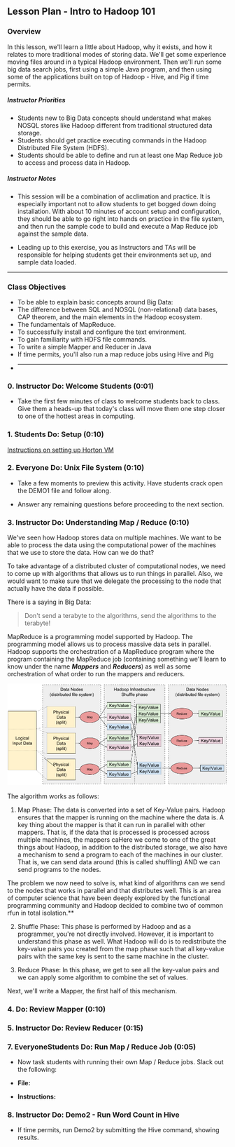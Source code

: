 ## Lesson Plan - Intro to Hadoop 101

### Overview
In this lesson, we'll learn a little about Hadoop, why it exists, and how it relates to more traditional modes of storing data. We'll get some experience moving files around in a typical Hadoop environment. Then we'll run some big data search jobs, first using a simple Java program, and then using some of the applications built on top of Hadoop - Hive, and Pig if time permits.

##### Instructor Priorities

* Students new to Big Data concepts should understand what makes NOSQL stores like Hadoop different from traditional structured data storage.
* Students should get practice executing commands in the  Hadoop Distributed File System (HDFS).
* Students should be able to define and run at least one Map Reduce job to access and process data in Hadoop.

##### Instructor Notes

* This session will be a combination of acclimation and practice. It is especially important not to allow students to get bogged down doing installation. With about 10 minutes of account setup and configuration, they should be able to go right into hands on practice in the file system, and then run the sample code to build and execute a Map Reduce job against the sample data.

* Leading up to this exercise, you as Instructors and TAs will be responsible for helping students get their environments set up, and sample data loaded.
- - -

### Class Objectives

* To be able to explain basic concepts around Big Data:
* The difference between SQL and NOSQL (non-relational) data bases, CAP theorem, and the main elements in the Hadoop ecosystem.
* The fundamentals of MapReduce.
* To successfully install and configure the text environment.
* To gain familiarity with HDFS file commands.
* To write a simple Mapper and Reducer in Java
* If time permits, you'll also run a map reduce jobs using Hive and Pig
* - - -

### 0. Instructor Do: Welcome Students (0:01)

* Take the first few minutes of class to welcome students back to class. Give them a heads-up that today's class will move them one step closer to one of the hottest areas in computing.

### 1. Students Do: Setup   (0:10)

[Instructions on setting up Horton VM](/Activities/Setup/SetupHortonVM.md)

### 2. Everyone Do: Unix File System (0:10)

* Take a few moments to preview this activity.  Have students crack open the DEMO1 file and follow along.
  
* Answer any remaining questions before proceeding to the next section.

### 3. Instructor  Do: Understanding Map / Reduce   (0:10)

We've seen how Hadoop stores data on multiple machines. We want to be able to process the data using the computational power of the machines that we use to store the data. How can we do that?

To take advantage of a distributed cluster of computational nodes, we need to come up with algorithms that allows us to run things in parallel. Also, we would want to make sure that we delegate the processing to the node that actually have the data if possible.

There is a saying in Big Data:

> Don't send a terabyte to the algorithms, send the algorithms to the terabyte!

MapReduce is a programming model supported by Hadoop. The programming model allows us to process massive data sets in parallel. Hadoop supports the orchestration of a MapReduce program where the program containing the MapReduce job (containing something we'll learn to know under the name _**Mappers**_ and **_Reducers_**) as well as some orchestration of what order to run the mappers and reducers.

![Map Reduce](/Images/Map_Reduce.png)

The algorithm works as follows:

1.  Map Phase: The data is converted into a set of Key-Value pairs. Hadoop ensures that the mapper is running on the machine where the data is. A key thing about the mapper is that it can run in parallel with other mappers. That is, if the data that is processed is processed across multiple machines, the mappers caHere we come to one of the great things about Hadoop, in addition to the distributed storage, we also have a mechanism to send a program to each of the machines in our cluster. That is, we can send data around (this is called shuffling) AND we can send programs to the nodes.

The problem we now need to solve is, what kind of algorithms can we send to the nodes that works in parallel and that distributes well. This is an area of computer science that have been deeply explored by the functional programming community and Hadoop decided to combine two of common rfun in total isolation.**

2.  Shuffle Phase: This phase is performed by Hadoop and as a programmer, you're not directly involved. However, it is important to understand this phase as well. What Hadoop will do is to redistribute the key-value pairs you created from the map phase such that all key-value pairs with the same key is sent to the same machine in the cluster.

3.  Reduce Phase: In this phase, we get to see all the key-value pairs and we can apply some algorithm to combine the set of values.

Next, we'll write a Mapper, the first half of this mechanism.

### 4.  Do: Review Mapper (0:10)


### 5. Instructor Do: Review Reducer (0:15)


### 7. EveryoneStudents Do: Run Map / Reduce Job   (0:05)

* Now task students with running their own Map / Reduce jobs. Slack out the following:

* **File:**

* **Instructions:**

### 8. Instructor Do: Demo2 - Run Word Count in Hive

* If time permits, run Demo2 by submitting the Hive command, showing results.


